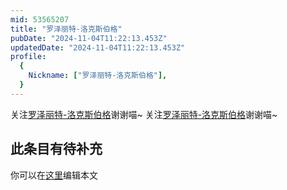```yaml
---
mid: 53565207
title: "罗泽丽特-洛克斯伯格"
pubDate: "2024-11-04T11:22:13.453Z"
updatedDate: "2024-11-04T11:22:13.453Z"
profile:
  {
    Nickname: ["罗泽丽特-洛克斯伯格"],
  }
---
```


关注[罗泽丽特-洛克斯伯格](https://space.bilibili.com/53565207)谢谢喵~ 关注[罗泽丽特-洛克斯伯格](https://space.bilibili.com/53565207)谢谢喵~

## 此条目有待补充
你可以在[这里](https://github.com/Yuhanawa/VTuber.ICU-Content/edit/master/v/罗泽丽特-洛克斯伯格/index.md)编辑本文
